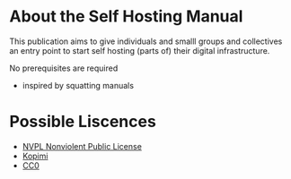 # About the Self Hosting Manual

This publication aims to give individuals and smalll groups and collectives an entry point to start self hosting (parts of) their digital infrastructure.

No prerequisites are required


- inspired by squatting manuals

# Possible Liscences

- [NVPL Nonviolent Public License](https://thufie.lain.haus/NPL.html)
- [Kopimi](https://www.kopimi.online/)
- [CC0](https://creativecommons.org/share-your-work/public-domain/cc0/)
